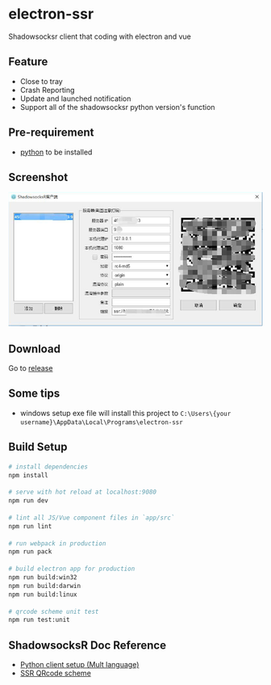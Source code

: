 # electron-ssr
Shadowsocksr client that coding with electron and vue

## Feature
- Close to tray
- Crash Reporting
- Update and launched notification
- Support all of the shadowsocksr python version's function

## Pre-requirement
- [python](https://www.python.org/downloads/) to be installed

## Screenshot
![](./assets/images/ssr-client.jpg)

## Download
Go to [release](https://github.com/erguotou520/electron-ssr/releases)

## Some tips
* windows setup exe file will install this project to `C:\Users\{your username}\AppData\Local\Programs\electron-ssr`

## Build Setup

``` bash
# install dependencies
npm install

# serve with hot reload at localhost:9080
npm run dev

# lint all JS/Vue component files in `app/src`
npm run lint

# run webpack in production
npm run pack

# build electron app for production
npm run build:win32
npm run build:darwin
npm run build:linux

# qrcode scheme unit test
npm run test:unit
```

## ShadowsocksR Doc Reference
- [Python client setup (Mult language)](https://github.com/breakwa11/shadowsocks-rss/wiki/Python-client-setup-(Mult-language))
- [SSR QRcode scheme](https://github.com/breakwa11/shadowsocks-rss/wiki/SSR-QRcode-scheme)
